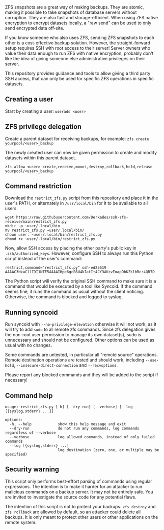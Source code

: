ZFS snapshots are a great way of making backups. They are atomic, making it possible to take snapshots of database servers without corruption. They are also fast and storage-efficient. When using ZFS native encryption to encrypt datasets locally, a "raw send" can be used to only send encrypted data off-site.

If you know someone who also uses ZFS, sending ZFS snapshots to each other is a cost-effective backup solution. However, the straight-forward setup requires SSH with root access to their server! Server owners who value their data enough to run ZFS with native encryption, probably don't like the idea of giving someone else administrative privileges on their server.

This repository provides guidance and tools to allow giving a third party SSH access, that can only be used for specific ZFS operations in specific datasets.

## Creating a user

Start by creating a user: `useradd <user>`

## ZFS privilege delegation

Create a parent dataset for receiving backups, for example: `zfs create yourpool/<user>_backup`

The newly created user can now be given permission to create and modify datasets within this parent dataset.

```
zfs allow <user> create,receive,mount,destroy,rollback,hold,release yourpool/<user>_backup
```

## Command restriction

Download the `restrict_zfs.py` script from this repository and place it in the user's PATH, or alternately in `/usr/local/bin` for it to be available to all users.

```
wget https://raw.githubusercontent.com/Derkades/ssh-zfs-receive/main/restrict_zfs.py
mkdir -p ~user/.local/bin
mv restrict_zfs.py ~user/.local/bin/
chown user: ~user/.local/bin/restrict_zfs.py
chmod +x ~user/.local/bin/restrict_zfs.py
```

Now, allow SSH access by placing the other party's public key in `.ssh/authorized_keys`. However, configure SSH to always run this Python script instead of the user's command:

```
restrict,command="restrict_zfs.py" ssh-ed25519 AAAAC3NzaC1lZDI1NTE5AAAAIHpe6qcB6U4kIatI+4CY3AKcvEoapDbKZklbRcr4QR7D
```

The Python script will verify the original SSH command to make sure it is a command that would be executed by a tool like Syncoid. If the command seems fine, it runs the command as usual without the client noticing. Otherwise, the command is blocked and logged to syslog.

## Running syncoid

Run syncoid with `--no-privilege-elevation` otherwise it will not work, as it will try to add `sudo` to all remote zfs commands. Since zfs delegation gives the non-root user permission to manage its own dataset(s), sudo is unnecessary and should not be configured. Other options can be used as usual with no changes.

Some commands are untested, in particular all "remote source" operations. Remote destination operations are tested and should work, including `--use-hold`, `--insecure-direct-connection` and `--recvoptions`.

Please report any blocked commands and they will be added to the script if necessary!

## Command help
```
usage: restrict_zfs.py [-h] [--dry-run] [--verbose] [--log [{syslog,stderr} ...]]

options:
  -h, --help            show this help message and exit
  --dry-run             do not run any commands, log commands regardless of --verbose
  --verbose             log allowed commands, instead of only failed commands
  --log [{syslog,stderr} ...]
                        log destination (zero, one, or multiple may be specified)
```

## Security warning

This script only performs best-effort parsing of commands using regular expressions. The intention is to make it harder for an attacker to run malicious commands on a backup server. It may not be entirely safe. You are invited to investigate the source code for any potential flaws.

The intention of this script is not to protect your backups. `zfs destroy` and `zfs rollback` are allowed by default, so an attacker could delete all backups. It is only meant to protect other users or other applications on the remote system.

